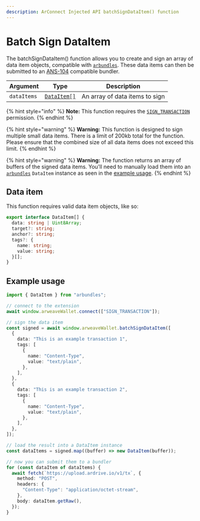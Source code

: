 ```yaml
---
description: ArConnect Injected API batchSignDataItem() function
---
```


# Batch Sign DataItem

The batchSignDataItem() function allows you to create and sign an array of data item objects, compatible with [`arbundles`](https://npmjs.com/arbundles). These data items can then be submitted to an [ANS-104](https://github.com/ArweaveTeam/arweave-standards/blob/master/ans/ANS-104.md) compatible bundler.

| Argument    | Type                                             | Description                    |
| ----------- | ------------------------------------------------ | ------------------------------ |
| `dataItems` | [`DataItem[]`](batch-sign-dataitem.md#data-item) | An array of data items to sign |

{% hint style="info" %}
**Note:** This function requires the [`SIGN_TRANSACTION`](sign.md) permission.
{% endhint %}

{% hint style="warning" %}
**Warning:** This function is designed to sign multiple small data items. There is a limit of 200kb total for the function. Please ensure that the combined size of all data items does not exceed this limit.
{% endhint %}

{% hint style="warning" %}
**Warning:** The function returns an array of buffers of the signed data items. You'll need to manually load them into an [`arbundles`](https://npmjs.com/arbundles) `DataItem` instance as seen in the [example usage](batch-sign-dataitem.md#example-usage).
{% endhint %}

## Data item

This function requires valid data item objects, like so:

```typescript
export interface DataItem[] {
  data: string | Uint8Array;
  target?: string;
  anchor?: string;
  tags?: {
    name: string;
    value: string;
  }[];
}
```

## Example usage

```ts
import { DataItem } from "arbundles";

// connect to the extension
await window.arweaveWallet.connect(["SIGN_TRANSACTION"]);

// sign the data item
const signed = await window.arweaveWallet.batchSignDataItem([
  {
    data: "This is an example transaction 1",
    tags: [
      {
        name: "Content-Type",
        value: "text/plain",
      },
    ],
  },
  {
    data: "This is an example transaction 2",
    tags: [
      {
        name: "Content-Type",
        value: "text/plain",
      },
    ],
  },
]);

// load the result into a DataItem instance
const dataItems = signed.map((buffer) => new DataItem(buffer));

// now you can submit them to a bundler
for (const dataItem of dataItems) {
  await fetch(`https://upload.ardrive.io/v1/tx`, {
    method: "POST",
    headers: {
      "Content-Type": "application/octet-stream",
    },
    body: dataItem.getRaw(),
  });
}
```
